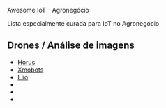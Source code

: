  Awesome IoT - Agronegócio


Lista especialmente curada para IoT no Agronegócio


## Drones / Análise de imagens

- [Horus](https://horusaeronaves.com/)
- [Xmobots](https://xmobots.com.br/)
- [Elio](https://www.elio.xyz/br/programas-servicos/)
- []()
- []()
- []()
